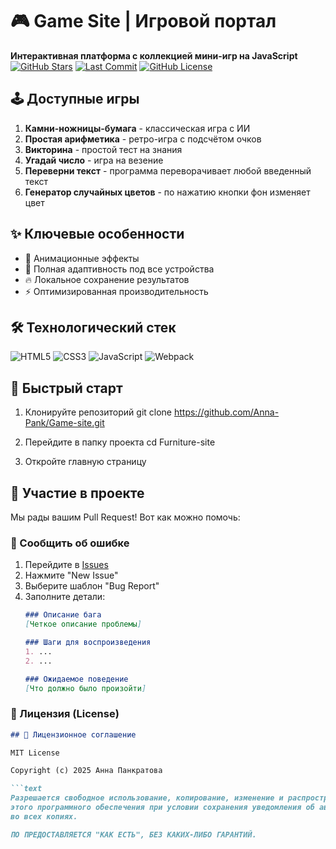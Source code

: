 # 🎮 Game Site | Игровой портал

**Интерактивная платформа с коллекцией мини-игр на JavaScript**  
[![GitHub Stars](https://img.shields.io/github/stars/Anna-Pank/Game-site?style=social)](https://github.com/Anna-Pank/Game-site/stargazers) 
[![Last Commit](https://img.shields.io/github/last-commit/Anna-Pank/Game-site)](https://github.com/Anna-Pank/Game-site/commits/main)
[![GitHub License](https://img.shields.io/github/license/Anna-Pank/Game-site)](https://github.com/Anna-Pank/Game-site/blob/main/LICENSE)

## 🕹️ Доступные игры
1. **Камни-ножницы-бумага** - классическая игра с ИИ
2. **Простая арифметика** - ретро-игра с подсчётом очков
3. **Викторина** - простой тест на знания
4. **Угадай число** - игра на везение
5. **Переверни текст** - программа переворачивает любой введенный текст
6. **Генератор случайных цветов** - по нажатию кнопки фон изменяет цвет 

## ✨ Ключевые особенности
- 🎨 Анимационные эффекты
- 📱 Полная адаптивность под все устройства
- 🔥 Локальное сохранение результатов
- ⚡ Оптимизированная производительность

## 🛠 Технологический стек
<p align="left">
  <img src="https://img.shields.io/badge/HTML5-E34F26?style=for-the-badge&logo=html5&logoColor=white" alt="HTML5">
  <img src="https://img.shields.io/badge/CSS3-1572B6?style=for-the-badge&logo=css3&logoColor=white" alt="CSS3">
  <img src="https://img.shields.io/badge/JavaScript-F7DF1E?style=for-the-badge&logo=javascript&logoColor=black" alt="JavaScript">
  <img src="https://img.shields.io/badge/Webpack-8DD6F9?style=for-the-badge&logo=webpack&logoColor=black" alt="Webpack">
</p>

## 🚀 Быстрый старт

1. Клонируйте репозиторий
git clone https://github.com/Anna-Pank/Game-site.git

2. Перейдите в папку проекта
cd Furniture-site

3. Откройте главную страницу

## 🤝 Участие в проекте

Мы рады вашим Pull Request! Вот как можно помочь:

### 🐞 Сообщить об ошибке
1. Перейдите в [Issues](https://github.com/Anna-Pank/Game-site/issues)
2. Нажмите "New Issue"
3. Выберите шаблон "Bug Report"
4. Заполните детали:
   ```markdown
   ### Описание бага
   [Четкое описание проблемы]
   
   ### Шаги для воспроизведения
   1. ...
   2. ...
   
   ### Ожидаемое поведение
   [Что должно было произойти]
### 📜 Лицензия (License)
```markdown
## 📜 Лицензионное соглашение

MIT License

Copyright (c) 2025 Анна Панкратова

```text
Разрешается свободное использование, копирование, изменение и распространение
этого программного обеспечения при условии сохранения уведомления об авторских правах
во всех копиях.

ПО ПРЕДОСТАВЛЯЕТСЯ "КАК ЕСТЬ", БЕЗ КАКИХ-ЛИБО ГАРАНТИЙ.
